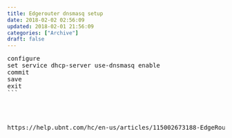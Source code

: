 ```yaml
---
title: Edgerouter dnsmasq setup
date: 2018-02-02 02:56:09
updated: 2018-02-01 21:56:09
categories: ["Archive"]
draft: false
---
```


<pre class=prettyprint>
configure
set service dhcp-server use-dnsmasq enable 
commit
save
exit
```




https://help.ubnt.com/hc/en-us/articles/115002673188-EdgeRouter-Using-dnsmasq-for-DHCP-Server